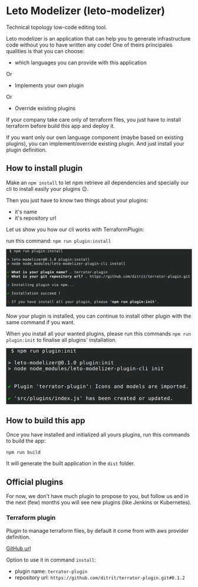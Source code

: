 # Leto Modelizer (leto-modelizer)

Technical topology low-code editing tool.

Leto modelizer is an application that can help you to generate infrastructure code without you to have written any code!
One of theirs principales qualities is that you can choose:


- which languages you can provide with this application

Or

- Implements your own plugin

Or

- Override existing plugins

If your company take care only of terraform files, you just have to install terraform before build this app and deploy it.

If you want only our own language component (maybe based on existing plugins), you can implement/override existing plugin.
And just install your plugin definition.

## How to install plugin

Make an `npm install` to let npm retrieve all dependencies and specially our cli to install easily your plugins 😉.

Then you just have to know two things about your plugins:
- it's name
- it's repository url

Let us show you how our cli works with TerraformPlugin:

run this command: `npm run plugin:install`

![](docs/plugin-install.png)

Now your plugin is installed, you can continue to install other plugin with the same command if you want.

When you install all your wanted plugins, please run this commands `npm run plugin:init` to finalise all plugins' installation.

![](docs/plugin-init.png)

## How to build this app

Once you have installed and initialized all yours plugins, run this commands to build the app:

```
npm run build
```

It will generate the built application in the `dist` folder.

## Official plugins

For now, we don't have much plugin to propose to you, but follow us and in the next (few) months you will see new plugins (like Jenkins or Kubernetes).

### Terraform plugin

Plugin to manage terraform files, by default it come from with aws provider definition.

[GitHub url](https://github.com/ditrit/terrator-plugin)

Option to use it in command `install`:

- plugin name: `terrator-plugin`
- repository url: `https://github.com/ditrit/terrator-plugin.git#0.1.2`



